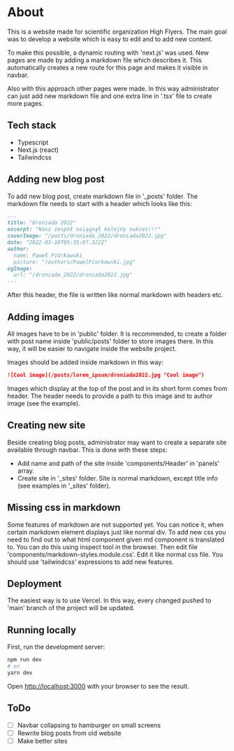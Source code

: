 # About

This is a website made for scientific organization High Flyers.
The main goal was to develop a website which is easy to edit and to add new content.

To make this possible, a dynamic routing with 'next.js' was used.
New pages are made by adding a markdown file which describes it.
This automatically creates a new route for this page and makes it visible in navbar.

Also with this approach other pages were made. In this way administrator
can just add new markdown file and one extra line in '.tsx' file to create more pages.

## Tech stack

- Typescript
- Next.js (react)
- Tailwindcss

## Adding new blog post

To add new blog post, create markdown file in '\_posts' folder.
The markdown file needs to start with a header which looks like this:

```markdown
---
title: "Droniada 2022"
excerpt: "Nasz zespół osiągnął kolejny sukces!!!"
coverImage: "/posts/droniada_2022/droniada2022.jpg"
date: "2022-03-16T05:35:07.322Z"
author:
  name: Paweł Piórkowski
  picture: "/authors/PawelPiorkowski.jpg"
ogImage:
  url: "/droniada_2022/droniada2022.jpg"
---
```

After this header, the file is written like normal markdown with headers etc.

## Adding images

All images have to be in 'public' folder. It is recommended,
to create a folder with post name inside 'public/posts' folder to store images there.
In this way, it will be easier to navigate inside the website project.

Images should be added inside markdown in this way:

```markdown
![Cool image](/posts/lorem_ipsum/droniada2022.jpg "Cool image")
```

Images which display at the top of the post and in its short form comes from header.
The header needs to provide a path to this image and to author image (see the example).

## Creating new site

Beside creating blog posts, administrator may want to create
a separate site available through navbar. This is done with these steps:

- Add name and path of the site inside 'components/Header' in 'panels' array.
- Create site in '\_sites' folder. Site is normal markdown,
  except title info (see examples in '\_sites' folder).

## Missing css in markdown

Some features of markdown are not supported yet.
You can notice it, when certain markdown element displays just like normal div.
To add new css you need to find out to what html
component given md component is translated to.
You can do this using inspect tool in the browser. Then edit file 'components/markdown-styles.module.css'.
Edit it like normal css file.
You should use 'tailwindcss' expressions to add new features.

## Deployment

The easiest way is to use Vercel.
In this way, every changed pushed to 'main' branch of the project will be updated.

## Running locally

First, run the development server:

```bash
npm run dev
# or
yarn dev
```

Open [http://localhost:3000](http://localhost:3000)
with your browser to see the result.

## ToDo

- [ ] Navbar collapsing to hamburger on small screens
- [ ] Rewrite blog posts from old website
- [ ] Make better sites

